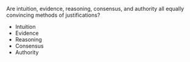 Are intuition, evidence, reasoning, consensus, and authority all equally convincing methods of justifications?
- Intuition
- Evidence
- Reasoning
- Consensus
- Authority